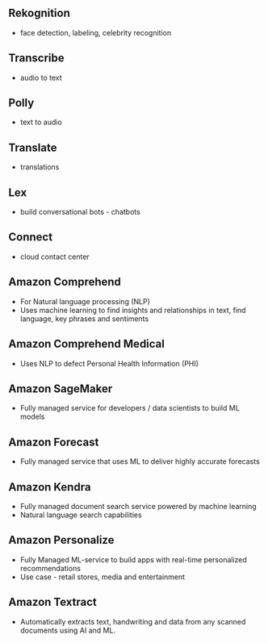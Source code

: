 ## Rekognition

- face detection, labeling, celebrity recognition

## Transcribe

- audio to text

## Polly

- text to audio

## Translate

- translations

## Lex

- build conversational bots - chatbots

## Connect

- cloud contact center

## Amazon Comprehend

- For Natural language processing (NLP)
- Uses machine learning to find insights and relationships in text,
  find language, key phrases and sentiments

## Amazon Comprehend Medical

- Uses NLP to defect Personal Health Information (PHI)

## Amazon SageMaker

- Fully managed service for developers / data scientists to build ML models

## Amazon Forecast

- Fully managed service that uses ML to deliver highly accurate forecasts

## Amazon Kendra

- Fully managed document search service powered by machine learning
- Natural language search capabilities

## Amazon Personalize

- Fully Managed ML-service to build apps with real-time personalized recommendations
- Use case - retail stores, media and entertainment

## Amazon Textract

- Automatically extracts text, handwriting and data from any scanned documents using AI and ML.
